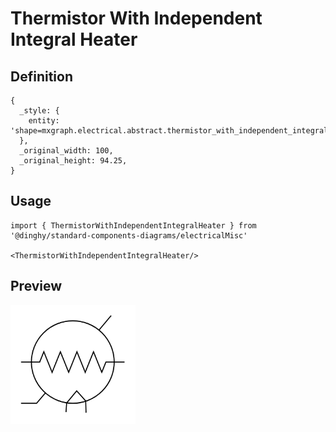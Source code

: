 # Thermistor With Independent Integral Heater

## Definition

```
{
  _style: { 
    entity: 'shape=mxgraph.electrical.abstract.thermistor_with_independent_integral_heater;html=1;shadow=0;dashed=0;strokeWidth=1;align=center;overflow=fill;fontSize=12;',
  },
  _original_width: 100,
  _original_height: 94.25,
}
```

## Usage

```
import { ThermistorWithIndependentIntegralHeater } from '@dinghy/standard-components-diagrams/electricalMisc'

<ThermistorWithIndependentIntegralHeater/>
```

## Preview

<img src="./thermistor-with-independent-integral-heater.png" width="200"/>
